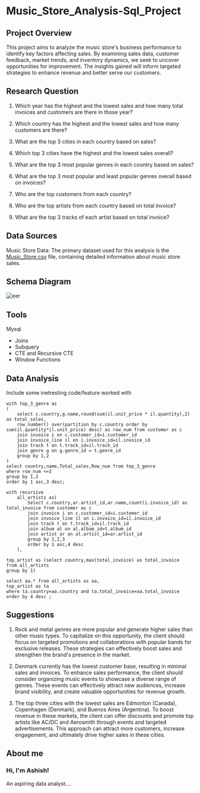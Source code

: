 # Music_Store_Analysis-Sql_Project

## Project Overview

This project aims to analyze the music store's business performance to identify key factors affecting sales. By examining sales data, customer feedback, market trends, and inventory dynamics, we seek to uncover opportunities for improvement. The insights gained will inform targeted strategies to enhance revenue and better serve our customers.

## Research Question

1. Which year has the highest and the lowest sales and how many total invoices and customers are there in those year?

2. Which country has the highest and the lowest sales and how many customers are there?

3. What are the top 3 cities in each country based on sales?

4. Which top 3 cities have the highest and the lowest sales overall?

5. What are the top 3 most popular genres in each country based on sales?

6. What are the top 3 most popular and least popular genres overall based on invoices?

7. Who are the top customers from each country?

8. Who are the top artists from each country based on total invoice?

9. What are the top 3 tracks of each artist based on total invoice?

## Data Sources

Music Store Data: The primary dataset used for this analysis is the [Music_Store.csv](https://shorturl.at/sEIUV ) file, containing detailed information about music store sales.

## Schema Diagram

![eer](https://github.com/user-attachments/assets/97c50af2-aee5-4d69-aded-f31afd5efe3d)


## Tools

Mysql
- Joins
- Subquery 
- CTE and Recursive CTE
- Window Functions

## Data Analysis

Include some inetresting code/feature worked with

```
with top_3_genre as
(
    select c.country,g.name,round(sum(il.unit_price * il.quantity),2) as total_sales,
	row_number() over(partition by c.country order by sum(il.quantity*il.unit_price) desc) as row_num from customer as c
	join invoice i on c.customer_id=i.customer_id
	join invoice_line il on i.invoice_id=il.invoice_id
	join track t on t.track_id=il.track_id
	join genre g on g.genre_id = t.genre_id 
	group by 1,2
)
select country,name,Total_sales,Row_num from top_3_genre
where row_num <=3
group by 1,2
order by 1 asc,3 desc;
```

```
with recursive 
	all_artists as(
		Select c.country,ar.artist_id,ar.name,count(i.invoice_id) as total_invoice from customer as c
		join invoice i on c.customer_id=i.customer_id
		join invoice_line il on i.invoice_id=il.invoice_id
		join track t on t.track_id=il.track_id
		join album al on al.album_id=t.album_id
		join artist ar on al.artist_id=ar.artist_id
		group by 1,2,3
		order by 1 asc,4 desc
	),

top_artist as (select country,max(total_invoice) as total_invoice 
from all_artists
group by 1)

select aa.* from all_artists as aa,
top_artist as ta
where ta.country=aa.country and ta.total_invoice=aa.total_invoice
order by 4 desc ;
```

## Suggestions

1. Rock and metal genres are more popular and generate higher sales than other music types. To capitalize on this opportunity, the client should focus on targeted promotions and collaborations with popular bands for exclusive releases. These strategies can effectively boost sales and strengthen the brand's presence in the market.

2. Denmark currently has the lowest customer base, resulting in minimal sales and invoices. To enhance sales performance, the client should consider organizing music events to showcase a diverse range of genres. These events can effectively attract new audiences, increase brand visibility, and create valuable opportunities for revenue growth.

3. The top three cities with the lowest sales are Edmonton (Canada), Copenhagen (Denmark), and Buenos Aires (Argentina). To boost revenue in these markets, the client can offer discounts and promote top artists
like AC/DC and Aerosmith through events and targeted advertisements. This approach can attract more customers, increase engagement, and ultimately drive higher sales in these cities.

## About me

### Hi, I'm Ashish!

An aspiring data analyst....

